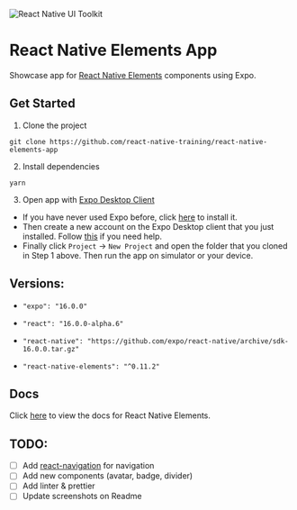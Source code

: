 ![React Native UI Toolkit](http://i.imgur.com/tqxDeoG.png)

# React Native Elements App

Showcase app for [React Native Elements](https://github.com/react-native-training/react-native-elements) components using Expo.

## Get Started

1. Clone the project

```
git clone https://github.com/react-native-training/react-native-elements-app
```

2. Install dependencies

```
yarn
```

3. Open app with [Expo Desktop Client](https://docs.expo.io/versions/v16.0.0/index.html)
  - If you have never used Expo before, click [here](https://docs.expo.io/versions/v16.0.0/introduction/installation.html) to install it.
  - Then create a new account on the Expo Desktop client that you just installed. Follow [this](https://docs.expo.io/versions/v16.0.0/guides/up-and-running.html#create-an-account) if you need help.
  - Finally click `Project` -> `New Project` and open the folder that you cloned in Step 1 above. Then run the app on simulator or your device.


## Versions:

-  ```"expo": "16.0.0"```

- ```"react": "16.0.0-alpha.6"```

- ```"react-native": "https://github.com/expo/react-native/archive/sdk-16.0.0.tar.gz"```

- ```"react-native-elements": "^0.11.2"```


## Docs

Click [here](https://react-native-training.github.io/react-native-elements/API/buttons/) to view the docs for React Native Elements.

## TODO:

- [ ] Add [react-navigation](https://github.com/react-community/react-navigation) for navigation
- [ ] Add new components (avatar, badge, divider)
- [ ] Add linter & prettier
- [ ] Update screenshots on Readme
